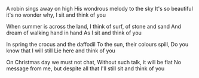 A robin sings away on high
His wondrous melody to the sky
It's so beautiful it's no wonder why,
I sit and think of you

When summer is across the land,
I think of surf, of stone and sand
And dream of walking hand in hand
As I sit and think of you

In spring the crocus and the daffodil
To the sun, their colours spill,
Do you know that I will still
Lie here and think of you

On Christmas day we must not chat,
Without such talk, it will be flat
No message from me, but despite all that
I'll still sit and think of you
